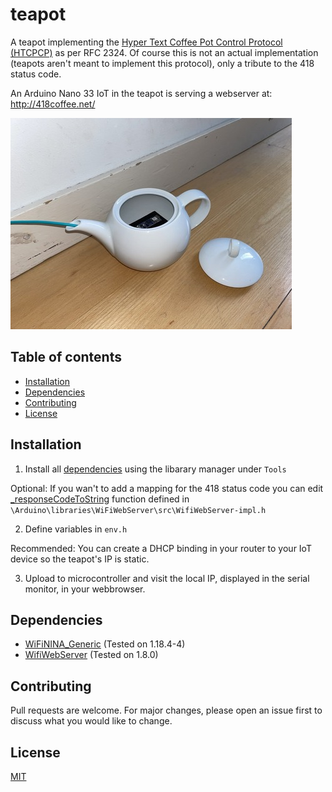 # teapot

A teapot implementing the [Hyper Text Coffee Pot Control Protocol (HTCPCP)](https://en.wikipedia.org/wiki/Hyper_Text_Coffee_Pot_Control_Protocol) as per RFC 2324.
Of course this is not an actual implementation (teapots aren't meant to implement this protocol), only a tribute to the 418 status code.

An Arduino Nano 33 IoT in the teapot is serving a webserver at: http://418coffee.net/

<p align="left">
  <img src="https://github.com/418Coffee/teapot/blob/main/teapot_small.jpeg">
</p>

## Table of contents

- [Installation](#installation)
- [Dependencies](#dependencies)
- [Contributing](#contributing)
- [License](#license)

## Installation

1. Install all [dependencies](#dependencies) using the libarary manager under `Tools`

Optional: If you wan't to add a mapping for the 418 status code you can edit [\_responseCodeToString](https://github.com/khoih-prog/WiFiWebServer/blob/master/src/WiFiWebServer-impl.h) function defined in `\Arduino\libraries\WiFiWebServer\src\WifiWebServer-impl.h`

2. Define variables in `env.h`

Recommended: You can create a DHCP binding in your router to your IoT device so the teapot's IP is static.

3. Upload to microcontroller and visit the local IP, displayed in the serial monitor, in your webbrowser.

## Dependencies

- [WiFiNINA_Generic](https://github.com/khoih-prog/WiFiNINA_Generic) (Tested on 1.18.4-4)
- [WifiWebServer](https://github.com/khoih-prog/WiFiWebServer) (Tested on 1.8.0)

## Contributing

Pull requests are welcome. For major changes, please open an issue first to discuss what you would like to change.

## License

[MIT](https://choosealicense.com/licenses/mit/)
